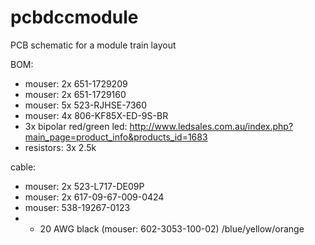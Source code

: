 # pcbdccmodule
PCB schematic for a module train layout

BOM:
- mouser: 2x 651-1729209
- mouser: 2x 651-1729160
- mouser: 5x 523-RJHSE-7360
- mouser: 4x 806-KF85X-ED-9S-BR
- 3x bipolar red/green led: http://www.ledsales.com.au/index.php?main_page=product_info&products_id=1683
- resistors: 3x 2.5k

cable:
- mouser: 2x 523-L717-DE09P
- mouser: 2x 617-09-67-009-0424
- mouser: 538-19267-0123
- + 20 AWG black (mouser: 602-3053-100-02) /blue/yellow/orange
